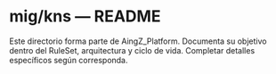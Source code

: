 # mig/kns — README

Este directorio forma parte de AingZ_Platform. Documenta su objetivo dentro del RuleSet, arquitectura y ciclo de vida. Completar detalles específicos según corresponda.

